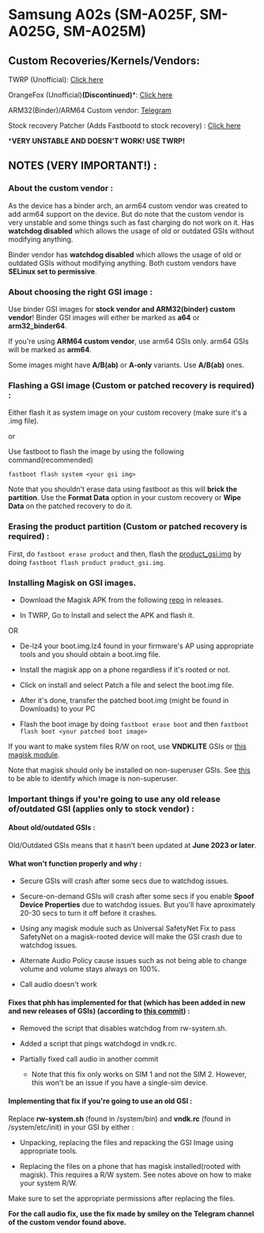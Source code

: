 # Samsung A02s (SM-A025F, SM-A025G, SM-A025M)

## Custom Recoveries/Kernels/Vendors:

TWRP (Unofficial): [Click here](https://forum.xda-developers.com/t/recovery-unofficial-twrp-for-galaxy-a02s-snapdragon.4294377/)

OrangeFox (Unofficial)**(Discontinued)***: [Click here](https://forum.xda-developers.com/t/recovery-unofficial-twrp-for-galaxy-a02s-snapdragon.4294377/)

ARM32(Binder)/ARM64 Custom vendor: [Telegram](https://t.me/samsung_galaxy_m01_a01_m11_a11)

Stock recovery Patcher (Adds Fastbootd to stock recovery) : [Click here](https://github.com/tangymc/Patch-Recovery)

***VERY UNSTABLE AND DOESN'T WORK! USE TWRP!**

## NOTES (VERY IMPORTANT!) :

### About the custom vendor :

As the device has a binder arch, an arm64 custom vendor was created to add arm64 support on the device. But do note that the custom vendor is very unstable and some things such as fast charging do not work on it. Has **watchdog disabled** which allows the usage of old or outdated GSIs without modifying anything.

Binder vendor has **watchdog disabled** which allows the usage of old or outdated GSIs without modifying anything. 
Both custom vendors have **SELinux set to permissive**.

### About choosing the right GSI image :

Use binder GSI images for **stock vendor and ARM32(binder) custom vendor**! Binder GSI images will either be marked as **a64** or **arm32_binder64**.

If you're using **ARM64 custom vendor**, use arm64 GSIs only. arm64 GSIs will be marked as **arm64**.

Some images might have **A/B(ab)** or **A-only** variants. Use **A/B(ab)** ones.

### Flashing a GSI image (**Custom or patched** recovery is required) :

Either flash it as system image on your custom recovery (make sure it's a .img file).

or

Use fastboot to flash the image by using the following command(recommended)

`fastboot flash system <your gsi img>`

Note that you shouldn't erase data using fastboot as this will **brick the partition**. Use the **Format Data** option in your custom recovery or **Wipe Data** on the patched recovery to do it.

### Erasing the product partition (**Custom or patched** recovery is required) :

First, do `fastboot erase product` and then, flash the [product_gsi.img](https://forum.xda-developers.com/attachments/product_gsi-img.5371179/) by doing `fastboot flash product product_gsi.img`. 

### Installing Magisk on GSI images.

- Download the Magisk APK from the following [repo](https://github.com/topjohnwu/Magisk) in releases.
  
- In TWRP, Go to Install and select the APK and flash it.
  

OR

- De-lz4 your boot.img.lz4 found in your firmware's AP using appropriate tools and you should obtain a boot.img file.
  
- Install the magisk app on a phone regardless if it's rooted or not.
  
- Click on install and select Patch a file and select the boot.img file.
  
- After it's done, transfer the patched boot.img (might be found in Downloads) to your PC
  
- Flash the boot image by doing `fastboot erase boot` and then `fastboot flash boot <your patched boot image>`
  

If you want to make system files R/W on root, use **VNDKLITE** GSIs or [this magisk module](https://github.com/Magisk-Modules-Alt-Repo/magisk_overlayfs).

Note that magisk should only be installed on non-superuser GSIs. See [this](https://github.com/phhusson/treble_experimentations/wiki/Frequently-Asked-Questions-%28FAQ%29#naming-conventions-that-some-gsi-buildermaintainer-uses) to be able to identify which image is non-superuser.

### Important things if you're going to use any old release of/outdated GSI (applies only to stock vendor) :

#### About old/outdated GSIs :

Old/Outdated GSIs means that it hasn't been updated at **June 2023 or later**.

#### What won't function properly and why :

- Secure GSIs will crash after some secs due to watchdog issues.
  
- Secure-on-demand GSIs will crash after some secs if you enable **Spoof Device Properties** due to watchdog issues. But you'll have aproximately 20-30 secs to turn it off before it crashes.
  
- Using any magisk module such as Universal SafetyNet Fix to pass SafetyNet on a magisk-rooted device will make the GSI crash due to watchdog issues.
  
- Alternate Audio Policy cause issues such as not being able to change volume and volume stays always on 100%.
  
- Call audio doesn't work
  

#### Fixes that phh has implemented for that (which has been added in new and new releases of GSIs) (according to [this commit]()) :

- Removed the script that disables watchdog from rw-system.sh.
  
- Added a script that pings watchdogd in vndk.rc.
  
- Partially fixed call audio in another commit
  
  - Note that this fix only works on SIM 1 and not the SIM 2. However, this won't be an issue if you have a single-sim device.
    

#### Implementing that fix if you're going to use an old GSI :

Replace **rw-system.sh** (found in /system/bin) and **vndk.rc** (found in /system/etc/init) in your GSI by either :

- Unpacking, replacing the files and repacking the GSI Image using appropriate tools.
  
- Replacing the files on a phone that has magisk installed(rooted with magisk). This requires a R/W system. See notes above on how to make your system R/W.
  

Make sure to set the appropriate permissions after replacing the files.

**For the call audio fix, use the fix made by smiley on the Telegram channel of the custom vendor found above.**